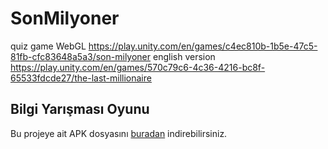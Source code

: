 # SonMilyoner
quiz game
WebGL
https://play.unity.com/en/games/c4ec810b-1b5e-47c5-81fb-cfc83648a5a3/son-milyoner
english version
https://play.unity.com/en/games/570c79c6-4c36-4216-bc8f-65533fdcde27/the-last-millionaire
## Bilgi Yarışması Oyunu
Bu projeye ait APK dosyasını [buradan](https://github.com/talatuccar/SonMilyoner/releases/tag/v1.0.0) indirebilirsiniz.
